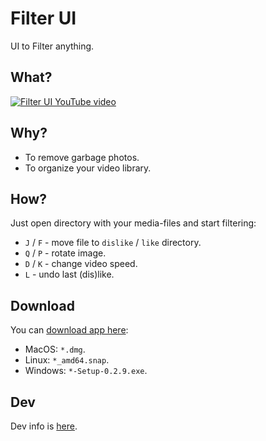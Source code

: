 # Filter UI
UI to Filter anything.

## What?
[![Filter UI YouTube video](image/demo.gif)](https://www.youtube.com/watch?v=qI6WYI8sgH8)

## Why?
- To remove garbage photos.
- To organize your video library.

## How?
Just open directory with your media-files and start filtering:
- `J` / `F` - move file to `dislike` / `like` directory.
- `Q` / `P` - rotate image.
- `D` / `K` - change video speed.
- `L` - undo last (dis)like.

## Download
You can [download app here](https://github.com/zored/filter_ui/releases/latest):
- MacOS: `*.dmg`.
- Linux: `*_amd64.snap`.
- Windows: `*-Setup-0.2.9.exe`.

## Dev
Dev info is [here](./DEV.md).